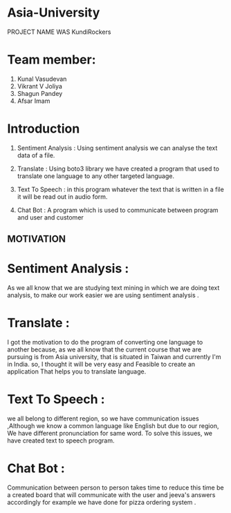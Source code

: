 # Asia-University
PROJECT NAME WAS KundiRockers

# Team member:

1. Kunal Vasudevan
2. Vikrant V Joliya
3. Shagun Pandey
4. Afsar Imam


# Introduction

1. Sentiment Analysis : Using sentiment analysis we can analyse the text data of a file. 

2. Translate : Using boto3 library we have created a program that used to translate one language to any other targeted language.

3. Text To Speech : in this program whatever the text that is written in a file it will be read out in audio form.

4. Chat Bot : A program which is used to communicate between program and user and customer 


## MOTIVATION

# Sentiment Analysis :
As we all know that we are studying text mining in which we are doing text analysis, to make our work easier we are using sentiment analysis .

# Translate :
I got the motivation to do the program of converting one language to another because, as we all know that the current course that we are pursuing is from Asia university, that is situated in Taiwan and currently I'm in India. so, I thought it will be very easy and Feasible to create an application That helps you to translate language. 

# Text To Speech :
we all belong to different region, so we have communication issues ,Although we know a common language like English but due to our region, We have different pronunciation for same word. To solve this issues, we have created text to speech program. 

# Chat Bot :
Communication between person to person takes time to reduce this time be a created board that will communicate with the user and jeeva's answers accordingly for example we have done for pizza ordering system . 
